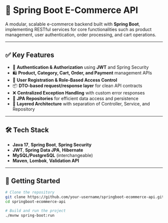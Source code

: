 # 🛒 Spring Boot E-Commerce API

A modular, scalable e-commerce backend built with **Spring Boot**, implementing RESTful services for core functionalities such as product management, user authentication, order processing, and cart operations.

---

## ✅ Key Features

- 🔐 **Authentication & Authorization** using **JWT** and Spring Security
- 🛍️ **Product, Category, Cart, Order, and Payment** management APIs
- 👤 **User Registration & Role-Based Access Control**
- 📦 **DTO-based request/response layer** for clean API contracts
- ❌ **Centralized Exception Handling** with custom error responses
- 🔎 **JPA Repositories** for efficient data access and persistence
- 📁 **Layered Architecture** with separation of Controller, Service, and Repository

---

## 🛠️ Tech Stack

- **Java 17**, **Spring Boot**, **Spring Security**
- **JWT**, **Spring Data JPA**, **Hibernate**
- **MySQL/PostgreSQL** (interchangeable)
- **Maven**, **Lombok**, **Validation API**


---

## 🚀 Getting Started 

```bash
# Clone the repository
git clone https://github.com/your-username/springboot-ecommerce-api.git
cd springboot-ecommerce-api

# Build and run the project
./mvnw spring-boot:run
